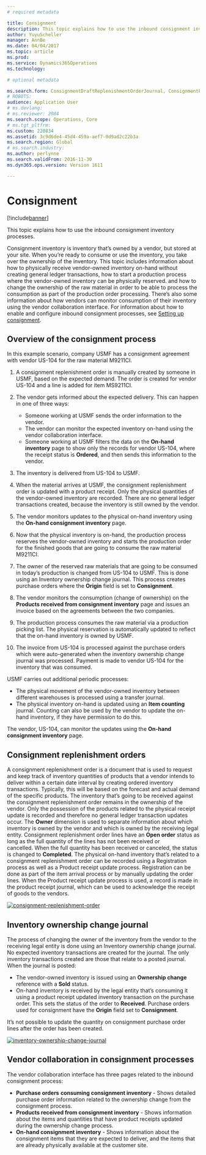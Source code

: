 ```yaml
---
# required metadata

title: Consignment
description: This topic explains how to use the inbound consignment inventory processes.
author: YuyuScheller
manager: AnnBe
ms.date: 04/04/2017
ms.topic: article
ms.prod: 
ms.service: Dynamics365Operations
ms.technology: 

# optional metadata

ms.search.form: ConsignmentDraftReplenishmentOrderJournal, ConsignmentProductReceiptLines, ConsignmentReplenishmentOrder, ConsignmentVendorPortalOnHand, InventJournalOwnershipChange, InventOnHandItemListPage, PurchTable, PurchVendorPortalConfirmedOrders
# ROBOTS: 
audience: Application User
# ms.devlang: 
# ms.reviewer: 2084
ms.search.scope: Operations, Core
# ms.tgt_pltfrm: 
ms.custom: 220834
ms.assetid: 3c9d6de4-45d4-459a-aef7-0d9ad2c22b3a
ms.search.region: Global
# ms.search.industry: 
ms.author: perlynne
ms.search.validFrom: 2016-11-30
ms.dyn365.ops.version: Version 1611

---
```


# Consignment

[!include[banner](../includes/banner.md)]


This topic explains how to use the inbound consignment inventory processes.

Consignment inventory is inventory that’s owned by a vendor, but stored at your site. When you’re ready to consume or use the inventory, you take over the ownership of the inventory. This topic includes information about how to physically receive vendor-owned inventory on-hand without creating general ledger transactions, how to start a production process where the vendor-owned inventory can be physically reserved. and how to change the ownership of the raw material in order to be able to process the consumption as part of the production order processing. There’s also some information about how vendors can monitor consumption of their inventory using the vendor collaboration interface. For information about how to enable and configure inbound consignment processes, see [Setting up consignment](set-up-consignment.md).

## Overview of the consignment process
In this example scenario, company USMF has a consignment agreement with vendor US-104 for the raw material M9211CI.

1.  A consignment replenishment order is manually created by someone in USMF, based on the expected demand. The order is created for vendor US-104 and a line is added for item MS9211CI.
2.  The vendor gets informed about the expected delivery. This can happen in one of three ways:
    -   Someone working at USMF sends the order information to the vendor.
    -   The vendor can monitor the expected inventory on-hand using the vendor collaboration interface.
    -   Someone working at USMF filters the data on the **On-hand inventory** page to show only the records for vendor US-104, where the receipt status is **Ordered**, and then sends this information to the vendor.

3.  The inventory is delivered from US-104 to USMF.
4.  When the material arrives at USMF, the consignment replenishment order is updated with a product receipt. Only the physical quantities of the vendor-owned inventory are recorded. There are no general ledger transactions created, because the inventory is still owned by the vendor.
5.  The vendor monitors updates to the physical on-hand inventory using the **On-hand consignment inventory** page.
6.  Now that the physical inventory is on-hand, the production process reserves the vendor-owned inventory and starts the production order for the finished goods that are going to consume the raw material M9211CI.
7.  The owner of the reserved raw materials that are going to be consumed in today’s production is changed from US-104 to USMF. This is done using an Inventory ownership change journal. This process creates purchase orders where the **Origin** field is set to **Consignment**.
8.  The vendor monitors the consumption (change of ownership) on the **Products received from consignment inventory** page and issues an invoice based on the agreements between the two companies.
9.  The production process consumes the raw material via a production picking list. The physical reservation is automatically updated to reflect that the on-hand inventory is owned by USMF.
10. The invoice from US-104 is processed against the purchase orders which were auto-generated when the inventory ownership change journal was processed. Payment is made to vendor US-104 for the inventory that was consumed.

USMF carries out additional periodic processes:

-   The physical movement of the vendor-owned inventory between different warehouses is processed using a transfer journal.
-   The physical inventory on-hand is updated using an **Item counting** journal. Counting can also be used by the vendor to update the on-hand inventory, if they have permission to do this.

The vendor, US-104, can monitor the updates using the **On-hand consignment inventory** page.

## Consignment replenishment orders
A consignment replenishment order is a document that is used to request and keep track of inventory quantities of products that a vendor intends to deliver within a certain date interval by creating ordered inventory transactions. Typically, this will be based on the forecast and actual demand of the specific products. The inventory that’s going to be received against the consignment replenishment order remains in the ownership of the vendor. Only the possession of the products related to the physical receipt update is recorded and therefore no general ledger transaction updates occur. The **Owner** dimension is used to separate information about which inventory is owned by the vendor and which is owned by the receiving legal entity. Consignment replenishment order lines have an **Open order** status as long as the full quantity of the lines has not been received or cancelled. When the full quantity has been received or canceled, the status is changed to **Completed**. The physical on-hand inventory that’s related to a consignment replenishment order can be recorded using a Registration process as well as a Product receipt update process. Registration can be done as part of the item arrival process or by manually updating the order lines. When the Product receipt update process is used, a record is made in the product receipt journal, which can be used to acknowledge the receipt of goods to the vendors. 

[![consignment-replenishment-order](./media/consignment-replenishment-order.png)](./media/consignment-replenishment-order.png)

## Inventory ownership change journal
The process of changing the owner of the inventory from the vendor to the receiving legal entity is done using an Inventory ownership change journal. No expected inventory transactions are created for the journal. The only inventory transactions created are those that relate to a posted journal. When the journal is posted:

-   The vendor-owned inventory is issued using an **Ownership change** reference with a **Sold** status.
-   On-hand inventory is received by the legal entity that’s consuming it using a product receipt updated inventory transaction on the purchase order. This sets the status of the order to **Received**. Purchase orders used for consignment have the **Origin** field set to **Consignment**.

It’s not possible to update the quantity on consignment purchase order lines after the order has been created. 

[![inventory-ownership-change-journal](./media/inventory-ownership-change-journal.png)](./media/inventory-ownership-change-journal.png)

## Vendor collaboration in consignment processes
The vendor collaboration interface has three pages related to the inbound consignment process:

-   **Purchase orders** **consuming consignment inventory** - Shows detailed purchase order information related to the ownership change from the consignment process.
-   **Products received from consignment inventory** - Shows information about the items and quantities that have product receipts updated during the ownership change process.
-   **On-hand consignment inventory** - Shows information about the consignment items that they are expected to deliver, and the items that are already physically available at the customer site.




